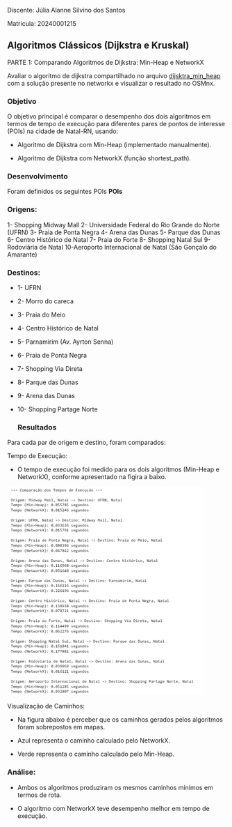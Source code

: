 Discente: Júlia Alanne Silvino dos Santos

Matrícula: 20240001215

## Algoritmos Clássicos (Dijkstra e Kruskal)
PARTE 1: Comparando Algoritmos de Dijkstra: Min-Heap e NetworkX

Avaliar o algoritmo de dijkstra compartilhado no arquivo [dijsktra_min_heap](dijsktra_min_heap.ipynb) com a
solução presente no networkx e visualizar o resultado no OSMnx.

### Objetivo

O objetivo principal é comparar o desempenho dos dois algoritmos em termos de tempo de execução para diferentes pares de pontos de interesse (POIs) na cidade de Natal-RN, usando:

* Algoritmo de Dijkstra com Min-Heap (implementado manualmente).

* Algoritmo de Dijkstra com NetworkX (função shortest_path).

### Desenvolvimento
Foram definidos os seguintes POIs
**POIs**

### Origens:
1- Shopping Midway Mall
2- Universidade Federal do Rio Grande do Norte (UFRN)
3- Praia de Ponta Negra
4- Arena das Dunas
5- Parque das Dunas
6- Centro Histórico de Natal
7- Praia do Forte
8- Shopping Natal Sul
9- Rodoviária de Natal
10-Aeroporto Internacional de Natal (São Gonçalo do Amarante)

###  Destinos:
* 1- UFRN
* 2- Morro do careca
* 3- Praia do Meio
* 4- Centro Histórico de Natal
* 5- Parnamirim (Av. Ayrton Senna)
* 6- Praia de Ponta Negra
* 7- Shopping Via Direta
* 8- Parque das Dunas
* 9- Arena das Dunas
* 10- Shopping Partage Norte
  
  ### Resultados

Para cada par de origem e destino, foram comparados:

Tempo de Execução:

* O tempo de execução foi medido para os dois algoritmos (Min-Heap e NetworkX), conforme apresentado na figira a baixo.

![](img/comparacao.png)


Visualização de Caminhos:

* Na figura abaixo é perceber que os caminhos gerados pelos algoritmos foram sobrepostos em mapas.

* Azul representa o caminho calculado pelo NetworkX.

* Verde representa o caminho calculado pelo Min-Heap.


### Análise:

* Ambos os algoritmos produziram os mesmos caminhos mínimos em termos de rota.

* O algoritmo com NetworkX teve desempenho melhor em tempo de execução.

